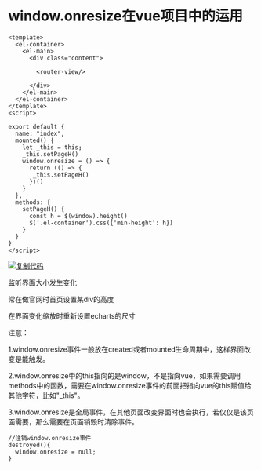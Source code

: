 # window.onresize在vue项目中的运用

```
<template>
  <el-container>
    <el-main>
      <div class="content">

        <router-view/>

      </div>
    </el-main>
  </el-container>
</template>
<script>

export default {
  name: "index",
  mounted() {
    let _this = this;
    _this.setPageH()
    window.onresize = () => {
      return (() => {
       _this.setPageH()
      })()
    }
  },
  methods: {
    setPageH() {
      const h = $(window).height()
      $('.el-container').css({'min-height': h})
    }
  }
}
</script>
```

[![复制代码](https://common.cnblogs.com/images/copycode.gif)](javascript:void(0);)

监听界面大小发生变化

常在做官网时首页设置某div的高度

在界面变化缩放时重新设置echarts的尺寸

注意：

1.window.onresize事件一般放在created或者mounted生命周期中，这样界面改变是能触发。

2.window.onresize中的this指向的是window，不是指向vue，如果需要调用methods中的函数，需要在window.onresize事件的前面把指向vue的this赋值给其他字符，比如"_this"。

3.window.onresize是全局事件，在其他页面改变界面时也会执行，若仅仅是该页面需要，那么需要在页面销毁时清除事件。

```
//注销window.onresize事件
destroyed(){
  window.onresize = null;
}
```

 